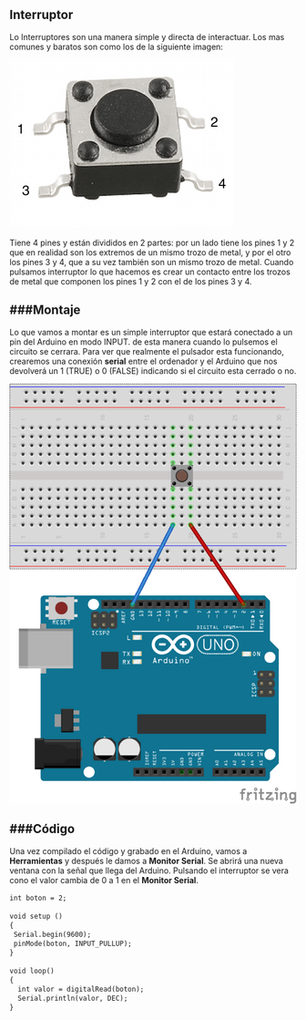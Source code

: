 ## Interruptor

Lo Interruptores son una manera simple y directa de interactuar. Los mas comunes y baratos son como los de la siguiente imagen:

![](boton.png)

Tiene 4 pines y están divididos en 2 partes: por un lado tiene los pines 1 y 2 que en realidad son los extremos de un mismo trozo de metal, y por el otro los pines 3 y 4, que a su vez también son un mismo trozo de metal. Cuando pulsamos interruptor lo que hacemos es crear un contacto entre los  trozos de metal que componen los pines 1 y 2 con el de los pines 3 y 4.

###Montaje
--
Lo que vamos  a montar es un simple interruptor que estará conectado a un pin del Arduino en modo INPUT. de esta manera cuando lo pulsemos el circuito se cerrara. Para ver que realmente el pulsador esta funcionando, crearemos una conexión **serial** entre el ordenador y el Arduino que nos devolverá un 1 (TRUE) o 0 (FALSE) indicando si el circuito esta cerrado o no.

![](Diagrama_del_circuito.png)

###Código
--
Una vez compilado el código y grabado en el Arduino, vamos a **Herramientas** y después le damos a **Monitor Serial**. Se abrirá una nueva ventana con la señal que llega del Arduino. Pulsando el interruptor se vera cono el valor cambia de 0 a 1 en el **Monitor Serial**.

~~~
int boton = 2;

void setup ()
{
 Serial.begin(9600); 
 pinMode(boton, INPUT_PULLUP);
}

void loop()
{
  int valor = digitalRead(boton);
  Serial.println(valor, DEC);
}
~~~
